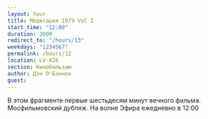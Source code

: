 ```yaml
---
layout: hour
title: Медитация 1979 Vol I
start_time: "12:00"
duration: 3600
redirect_to: "/hours/13"
weekdays: "1234567"
permalink: /hours/12
location: LV-426
section: Кинобальзам
author: Дэн О'Бэннон
guest:   
---
```


В этом фрагменте первые шестьдесям минут вечного фильма. Мосфильмовский дубляж. На волне Эфира ежедневно в 12:00 
